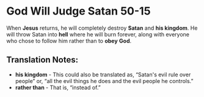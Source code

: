 God Will Judge Satan 50-15
============================


When **Jesus** returns, he will completely destroy **Satan** and **his
kingdom**. He will throw Satan into **hell** where he will burn forever,
along with everyone who chose to follow him rather than to **obey**
**God**.

Translation Notes:
------------------

-   **his kingdom** - This could also be translated as, “Satan's evil
    rule over people” or, “all the evil things he does and the evil
    people he controls.”
-   **rather than** - That is, “instead of.”

